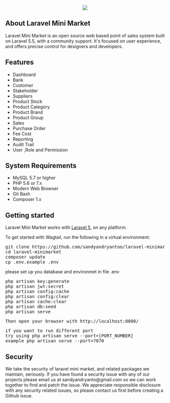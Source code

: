 <p align="center"><img src="https://www.dropbox.com/s/iem18a9c754uo7q/login.png?dl=0"></p>

## About Laravel Mini Market
Laravel Mini Market is an open source web based point of sales system built on Laravel 5.5, with a community support. It's focused on user experience, and offers precise control for designers and developers.

## Features
<ul>
    <li>Dashboard</li>
    <li>Bank</li>
    <li>Customer</li>
    <li>Stakeholder</li>
    <li>Suppliers</li>
    <li>Product Stock</li>
    <li>Product Category</li>
    <li>Product Brand</li>
    <li>Product Group</li>
    <li>Sales</li>
    <li>Purchase Order</li>
    <li>Fee Cost</li>
    <li>Reporting</li>
    <li>Audit Trail</li>
    <li>User ,Role and Permission</li>
</ul>

## System Requirements
<ul>
    <li>MySQL 5.7 or higher</li>
    <li>PHP 5.6 or 7.x</li>
    <li>Modern Web Browser</li>
    <li>Git Bash</li>
    <li>Composer 1.x</li>
</ul>

## Getting started

<p>Laravel Mini Market works with <a href="https://laravel.com/" rel="nofollow">Laravel 5</a>, on any platform.</p>
<p>To get started with Wagtail, run the following in a virtual environment:</p>

<div class="highlight highlight-source-shell">
<pre>
git clone https://github.com/sandyandryantoo/laravel-minimarket.git
<span class="pl-c1">cd</span> laravel-minimarket
composer update
cp .env.example .env 
</pre>
<p>please set up you database and environmet in file .env</p>
<pre>
php artisan key:generate
php artisan jwt:secret
php artisan config:cache
php artisan config:clear
php artisan cache:clear
php artisan db:seed
php artisan serve
</pre>
<pre>
Then open your browser with http://localhost:8000/
</pre>
<pre>
if you want to run different port 
try using php artisan serve --port=[PORT_NUMBER] 
example php artisan serve --port=7070
</pre>
</div>

## Security
<p>
    We take the security of laravel mini market, and related packages we maintain, seriously. If you have found a security issue with any of our projects please email us at sandyandryanto@gmail.com so we can work together to find and patch the issue. We appreciate responsible disclosure with any security related issues, so please contact us first before creating a Github issue.
</p>

